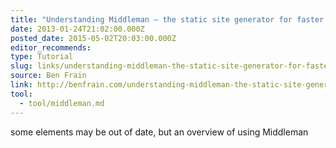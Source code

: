 ```yaml
---
title: "Understanding Middleman – the static site generator for faster prototyping "
date: 2013-01-24T21:02:00.000Z
posted_date: 2015-05-02T20:03:00.000Z
editor_recommends:
type: Tutorial
slug: links/understanding-middleman-the-static-site-generator-for-faster-prototyping
source: Ben Frain
link: http://benfrain.com/understanding-middleman-the-static-site-generator-for-faster-prototyping/
tool:
  - tool/middleman.md
---
```

some elements may be out of date, but an overview of using Middleman



